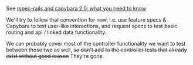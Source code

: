 See [rspec-rails and capybara 2.0: what you need to know](http://www.andylindeman.com/2012/11/11/rspec-rails-and-capybara-2.0-what-you-need-to-know.html)

We'll try to follow that convention for now, i.e. use feature specs & Capybara to test user-like interactions, and request specs to test basic routing and api / linked data functionality. 

We can probably cover most of the controller functionality we want to test between those two as well, ~~so don't add to the controller tests that already exist without good reason~~ They're gone.

